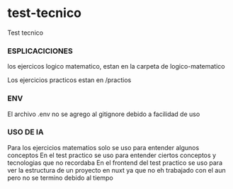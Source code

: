 # test-tecnico
Test tecnico

### ESPLICACICIONES
los ejercicos logico matematico, estan en la carpeta de logico-matematico

Los ejercicios practicos estan en /practios

### ENV

El archivo .env no se agrego al gitignore debido a facilidad de uso


### USO DE IA
Para los ejercicios matematios solo se uso para entender algunos conceptos
En el test practico se uso para entender ciertos conceptos y tecnologias que no recordaba 
En el frontend del test practico se uso para ver la estructura de un proyecto en nuxt ya que no eh trabajado con el aun pero no se termino debido al tiempo